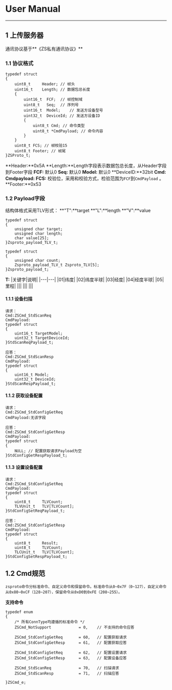 # User Manual
--------
## 1 上传服务器

通讯协议基于**《ZS私有通讯协议》**
### 1.1 协议格式
```
typedef struct
{
    uint8_t 	Header; // 帧头
    uint16_t 	Length; // 数据包总长度
    {
        uint16_t  FCF;	// 帧控制域
        uint8_t   Seq;	// 序列号
        uint16_t  Model;	// 发送方设备型号
        uint32_t  DeviceId;	// 发送方设备ID
        {
            uint8_t Cmd; // 命令类型
            uint8_t *CmdPayload; // 命令内容 
        }
    }
    uint8_t FCS; // 帧校验15
    uint8_t Footer; // 帧尾
}ZSProto_t;
```
**Header:**0x5A
**Length:**Length字段表示数据包总长度，从Header字段到Footer字段
**FCF:**	默认0
**Seq:**	默认0
**Model:**	默认0
**DeviceID:**32bit
**Cmd:**
**Cmdpayload:**
**FCS:**	校验位，采用和校验方式，检验范围为`FCF`到`CmdPayload` 。
**Footer:**0x53

### 1.2 Payload字段
结构体格式采用TLV形式： 
**"T":**target
**"L":**length
**"V":**value

```
typedef struct
{
	unsigned char target;
	unsigned char length;
	char value[25];
}Zsproto_payload_TLV_t;

typedef struct
{
	unsigned char count;
	Zsproto_payload_TLV_t Zsproto_TLV[5];
}Zsproto_payload_t;
```

**T:**
|关键字|说明|
|---|---|
|01|纬度|
|02|纬度半球|
|03|经度|
|04|经度半球|
|05|里程|
|||
|||
|||





#### 1.1.1 设备扫描
```
请求：
Cmd:ZSCmd_StdScanReq
CmdPayload:
typedef struct
{
    uint16_t TargetModel; 	
    uint32_t TargetDeviceId;
}StdScanReqPayload_t;

应答：
Cmd:ZSCmd_StdScanResp
CmdPayload:
typedef struct
{
    uint16_t Model; 	
    uint32_t DeviceId;
}StdScanRespPayload_t;
```
#### 1.1.2 获取设备配置
```
请求：
Cmd:ZSCmd_StdConfigGetReq
CmdPayload:无该字段

应答：
Cmd:ZSCmd_StdConfigGetResp
CmdPayload:
typedef struct
{
    NULL; // 配置获取请求Payload为空 
}StdConfigGetRespPayload_t;
```
#### 1.1.3 设置设备配置
```
请求：
Cmd:ZSCmd_StdConfigSetReq
CmdPayload:
typedef struct
{
    uint8_t     TLVCount;
    TLVUnit_t   TLV[TLVCount];
}StdConfigSetReqPayload_t;
    
应答：
Cmd:ZSCmd_StdConfigSetResp
CmdPayload:
typedef struct
{
    uint8_t     Result;
    uint8_t     TLVCount;
    TLCUnit_t   TLV[TLVCount];
}StdConfigSetRespPayload_t;
```

## 1.2 Cmd规范
	zsproto命令分标准命令、自定义命令和保留命令。标准命令从0~0x7F（0~127），自定义命令从0x80~0xCF（128~207），保留命令从0xD0到0xFE（208~255）。
**支持命令**
```
typedef enum
{
    /* 所有ConnType均遵循的标准命令 */
	ZSCmd_NotSupport            = 0,    // 不支持的命令应答
	
    ZSCmd_StdConfigGetReq       = 60,	// 配置获取请求
    ZSCmd_StdConfigGetResp      = 61,	// 配置获取应答
    
    ZSCmd_StdConfigSetReq       = 62,	// 配置设置请求
    ZSCmd_StdConfigSetResp      = 63,	// 配置设备应答
        
    ZSCmd_StdScanReq            = 70,	// 扫描请求
    ZSCmd_StdScanResp           = 71,	// 扫描应答
    
}ZSCmd_e;
```

